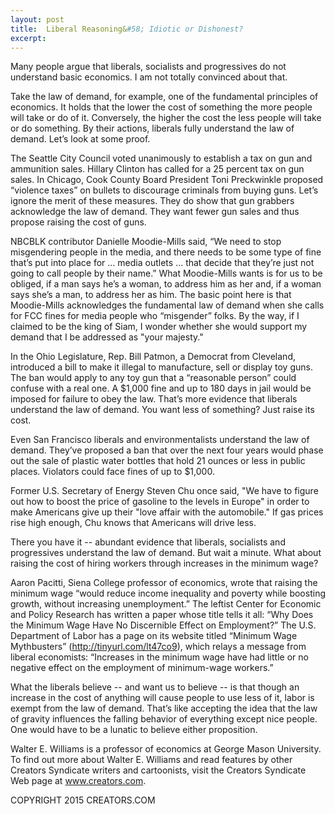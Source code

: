 ```yaml
---
layout: post
title:  Liberal Reasoning&#58; Idiotic or Dishonest?
excerpt:
---
```


Many people argue that liberals, socialists and progressives do not understand basic economics. I am not totally convinced about that.

Take the law of demand, for example, one of the fundamental principles of economics. It holds that the lower the cost of something the more people will take or do of it. Conversely, the higher the cost the less people will take or do something. By their actions, liberals fully understand the law of demand. Let’s look at some proof.

The Seattle City Council voted unanimously to establish a tax on gun and ammunition sales. Hillary Clinton has called for a 25 percent tax on gun sales. In Chicago, Cook County Board President Toni Preckwinkle proposed “violence taxes” on bullets to discourage criminals from buying guns. Let’s ignore the merit of these measures. They do show that gun grabbers acknowledge the law of demand. They want fewer gun sales and thus propose raising the cost of guns.

NBCBLK contributor Danielle Moodie-Mills said, “We need to stop misgendering people in the media, and there needs to be some type of fine that’s put into place for ... media outlets ... that decide that they’re just not going to call people by their name.” What Moodie-Mills wants is for us to be obliged, if a man says he’s a woman, to address him as her and, if a woman says she’s a man, to address her as him. The basic point here is that Moodie-Mills acknowledges the fundamental law of demand when she calls for FCC fines for media people who “misgender” folks. By the way, if I claimed to be the king of Siam, I wonder whether she would support my demand that I be addressed as "your majesty."

In the Ohio Legislature, Rep. Bill Patmon, a Democrat from Cleveland, introduced a bill to make it illegal to manufacture, sell or display toy guns. The ban would apply to any toy gun that a “reasonable person” could confuse with a real one. A $1,000 fine and up to 180 days in jail would be imposed for failure to obey the law. That’s more evidence that liberals understand the law of demand. You want less of something? Just raise its cost.

Even San Francisco liberals and environmentalists understand the law of demand. They’ve proposed a ban that over the next four years would phase out the sale of plastic water bottles that hold 21 ounces or less in public places. Violators could face fines of up to $1,000.

Former U.S. Secretary of Energy Steven Chu once said, "We have to figure out how to boost the price of gasoline to the levels in Europe" in order to make Americans give up their "love affair with the automobile." If gas prices rise high enough, Chu knows that Americans will drive less.

There you have it -- abundant evidence that liberals, socialists and progressives understand the law of demand. But wait a minute. What about raising the cost of hiring workers through increases in the minimum wage?

Aaron Pacitti, Siena College professor of economics, wrote that raising the minimum wage “would reduce income inequality and poverty while boosting growth, without increasing unemployment.” The leftist Center for Economic and Policy Research has written a paper whose title tells it all: “Why Does the Minimum Wage Have No Discernible Effect on Employment?” The U.S. Department of Labor has a page on its website titled “Minimum Wage Mythbusters” (http://tinyurl.com/lt47co9), which relays a message from liberal economists: “Increases in the minimum wage have had little or no negative effect on the employment of minimum-wage workers.”

What the liberals believe -- and want us to believe -- is that though an increase in the cost of anything will cause people to use less of it, labor is exempt from the law of demand. That’s like accepting the idea that the law of gravity influences the falling behavior of everything except nice people. One would have to be a lunatic to believe either proposition.

Walter E. Williams is a professor of economics at George Mason University. To find out more about Walter E. Williams and read features by other Creators Syndicate writers and cartoonists, visit the Creators Syndicate Web page at www.creators.com.

COPYRIGHT 2015 CREATORS.COM
